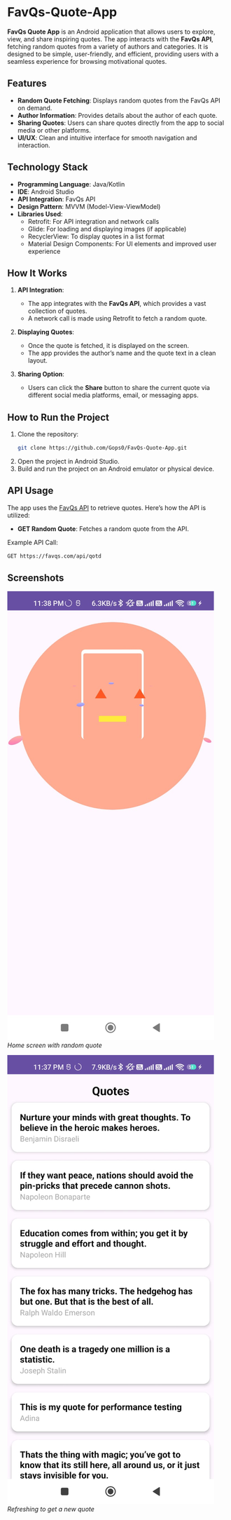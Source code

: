 # FavQs-Quote-App

**FavQs Quote App** is an Android application that allows users to explore, view, and share inspiring quotes. The app interacts with the **FavQs API**, fetching random quotes from a variety of authors and categories. It is designed to be simple, user-friendly, and efficient, providing users with a seamless experience for browsing motivational quotes.

## Features
- **Random Quote Fetching**: Displays random quotes from the FavQs API on demand.
- **Author Information**: Provides details about the author of each quote.
- **Sharing Quotes**: Users can share quotes directly from the app to social media or other platforms.
- **UI/UX**: Clean and intuitive interface for smooth navigation and interaction.

## Technology Stack
- **Programming Language**: Java/Kotlin
- **IDE**: Android Studio
- **API Integration**: FavQs API
- **Design Pattern**: MVVM (Model-View-ViewModel)
- **Libraries Used**:
  - Retrofit: For API integration and network calls
  - Glide: For loading and displaying images (if applicable)
  - RecyclerView: To display quotes in a list format
  - Material Design Components: For UI elements and improved user experience

## How It Works
1. **API Integration**:
   - The app integrates with the **FavQs API**, which provides a vast collection of quotes.
   - A network call is made using Retrofit to fetch a random quote.
   
2. **Displaying Quotes**:
   - Once the quote is fetched, it is displayed on the screen.
   - The app provides the author’s name and the quote text in a clean layout.

3. **Sharing Option**:
   - Users can click the **Share** button to share the current quote via different social media platforms, email, or messaging apps.

## How to Run the Project
1. Clone the repository:
   ```bash
   git clone https://github.com/Gops0/FavQs-Quote-App.git
   ```
2. Open the project in Android Studio.
3. Build and run the project on an Android emulator or physical device.

## API Usage
The app uses the [FavQs API](https://favqs.com/api) to retrieve quotes. Here’s how the API is utilized:
- **GET Random Quote**: Fetches a random quote from the API.
  
Example API Call:
```bash
GET https://favqs.com/api/qotd
   ```

## Screenshots

![Screenshot 1](favqs_Splash.jpeg)
*Home screen with random quote*

![Screenshot 2](favqs.jpeg)
*Refreshing to get a new quote*





